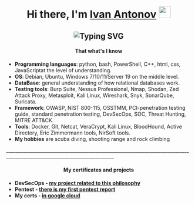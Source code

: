 <h1 align="center" style="text-align: center;">Hi there, I'm <a href="https://goo.su/oGOqm3s" target="_blank" rel="noopener">Ivan Antonov</a> <img src="https://github.com/blackcater/blackcater/raw/main/images/Hi.gif" height="32" /></h1>
<h2 align="center" a="" href="https://git.io/typing-svg" style="text-align: center;"><img src="https://readme-typing-svg.demolab.com?font=Fira+Code&amp;pause=1000&amp;color=58A6FF&amp;center=%D0%9B%D0%9E%D0%96%D0%AC&amp;vCenter=%D0%9B%D0%9E%D0%96%D0%AC&amp;repeat=%D0%B8%D1%81%D1%82%D0%B8%D0%BD%D0%BD%D1%8B%D0%B9&amp;width=435&amp;lines=Junior+engineer+for+cybersecurity" alt="Typing SVG" /></h2>
<h4 style="text-align: center;"><strong>That what's I know</strong></h4>
<ul>
<li style="font-weight: 400;" aria-level="1"><span style="font-weight: 400;"><strong>Programming languages</strong>: python, bash, PowerShell, C++, html, css, JavaScript<span>at the level of understanding.</span></span></li>
<li style="font-weight: 400;" aria-level="1"><span style="font-weight: 400;"><strong>OS</strong>: Debian, Ubuntu, Windows 7/10/11/Server 19 on the middle level.</span></li>
<li style="font-weight: 400;" aria-level="1"><span style="font-weight: 400;"><strong>DataBase</strong>: general understanding of how relational databases work.</span></li>
<li style="font-weight: 400;" aria-level="1"><span style="font-weight: 400;"><strong>Testing tools</strong>: Burp Suite, Nessus Professional, Nmap, Shodan, Zed Attack Proxy, Metasploit, Kali Linux, Wireshark, Snyk, SonarQube, Suricata.&nbsp;</span></li>
<li style="font-weight: 400;" aria-level="1"><span style="font-weight: 400;"><strong>Framework</strong>: OWASP, NIST 800-115, OSSTMM, PCI-<span>penetration testing guide, standard penetration testing</span>, DevSecOps, SOC, Threat Hunting, MITRE ATT&amp;CK.&nbsp;</span></li>
<li style="font-weight: 400;" aria-level="1"><span style="font-weight: 400;"><strong>Tools</strong>: Docker, Git, Netcat, VeraCrypt, Kali Linux, BloodHound, Active Directory, Eric Zimmermann tools, NirSoft tools.</span></li>
<li style="font-weight: 400;" aria-level="1"><strong>My hobbies</strong> are scuba diving, shooting range and rock climbing</li>
</ul>
<p></p>
<p>____________________________________________________________________________________________________________________________</p>
<h4 style="text-align: center;"><strong>My <span>certificates and projects</span></strong></h4>
<ul>
<li style="text-align: left;"><strong>DevSecOps - <a href="https://gitlab.com/ivanantonovjobs/onlybro" target="_blank" rel="noopener" title=" my project related to this philosophy"> my project related to this philosophy</a></strong></li>
<li style="text-align: left;"><strong>Pentest - <a href="https://github.com/GagalinIvan/Penetration-test-report-open-version-" target="_blank" rel="noopener">there is my first pentest report</a></strong></li>
<li style="text-align: left;"><strong>My certs -&nbsp;<a href="https://drive.google.com/drive/folders/1GT9NQmUshklycpg6yT1EmXKlBfrmpxgr" target="_blank" rel="noopener">in google cloud</a></strong></li>
</ul>
<p style="text-align: center;"></p>
